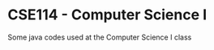 CSE114 - Computer Science I
===========================

Some java codes used at the Computer Science I class
